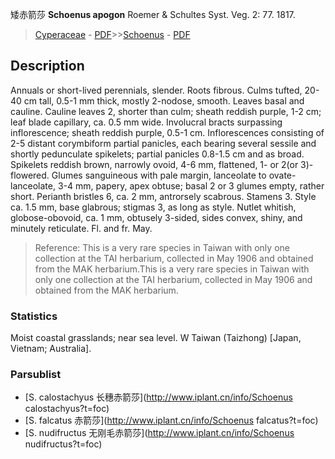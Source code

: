 矮赤箭莎 **Schoenus apogon** Roemer & Schultes Syst. Veg. 2: 77. 1817.

> [Cyperaceae](http://www.iplant.cn/info/Cyperaceae?t=foc) - [PDF](http://www.iplant.cn/foc/pdf/Cyperaceae.pdf)>>[Schoenus](http://www.iplant.cn/info/Schoenus?t=foc) - [PDF](http://www.iplant.cn/foc/pdf/Schoenus.pdf)

## Description

Annuals or short-lived perennials, slender. Roots fibrous. Culms tufted, 20-40 cm tall, 0.5-1 mm thick, mostly 2-nodose, smooth. Leaves basal and cauline. Cauline leaves 2, shorter than culm; sheath reddish purple, 1-2 cm; leaf blade capillary, ca. 0.5 mm wide. Involucral bracts surpassing inflorescence; sheath reddish purple, 0.5-1 cm. Inflorescences consisting of 2-5 distant corymbiform partial panicles, each bearing several sessile and shortly pedunculate spikelets; partial panicles 0.8-1.5 cm and as broad. Spikelets reddish brown, narrowly ovoid, 4-6 mm, flattened, 1- or 2(or 3)-flowered. Glumes sanguineous with pale margin, lanceolate to ovate-lanceolate, 3-4 mm, papery, apex obtuse; basal 2 or 3 glumes empty, rather short. Perianth bristles 6, ca. 2 mm, antrorsely scabrous. Stamens 3. Style ca. 1.5 mm, base glabrous; stigmas 3, as long as style. Nutlet whitish, globose-obovoid, ca. 1 mm, obtusely 3-sided, sides convex, shiny, and minutely reticulate. Fl. and fr. May.

> Reference: 
> This is a very rare species in Taiwan with only one collection at the TAI herbarium, collected in May 1906 and obtained from the MAK herbarium.This is a very rare species in Taiwan with only one collection at the TAI herbarium, collected in May 1906 and obtained from the MAK herbarium.

### Statistics
Moist coastal grasslands; near sea level. W Taiwan (Taizhong) [Japan, Vietnam; Australia].

### Parsublist

* [S.  calostachyus  长穗赤箭莎](http://www.iplant.cn/info/Schoenus calostachyus?t=foc)
* [S.  falcatus  赤箭莎](http://www.iplant.cn/info/Schoenus falcatus?t=foc)
* [S.  nudifructus  无刚毛赤箭莎](http://www.iplant.cn/info/Schoenus nudifructus?t=foc)
